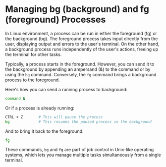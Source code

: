 # Managing bg (background) and fg (foreground) Processes 

In Linux environment, a process can be run in either the foreground (fg) or the background (bg). The foreground process takes input directly from the user, displaying output and errors to the user's terminal. On the other hand, a background process runs independently of the user's actions, freeing up the terminal for other tasks.

Typically, a process starts in the foreground. However, you can send it to the background by appending an ampersand (&) to the command or by using the `bg` command. Conversely, the `fg` command brings a background process to the foreground.

Here's how you can send a running process to background:

```bash
command &
```

Or if a process is already running:

```bash
CTRL + Z       # This will pause the process
bg             # This resumes the paused process in the background
```

And to bring it back to the foreground:

```bash
fg
``` 

These commands, `bg` and `fg` are part of job control in Unix-like operating systems, which lets you manage multiple tasks simultaneously from a single terminal.